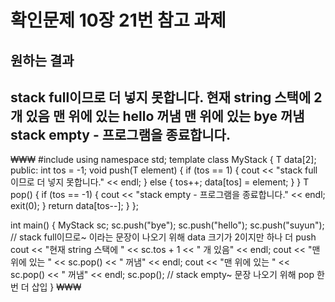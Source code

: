 # 확인문제 10장 21번 참고 과제

원하는 결과
-----------------------------
stack full이므로 더 넣지 못합니다.
현재 string 스택에 2개 있음
맨 위에 있는 hello 꺼냄
맨 위에 있는 bye 꺼냄
stack empty - 프로그램을 종료합니다.
-----------------------------

₩₩₩
#include <iostream>
using namespace std;
template <class T> class MyStack {
    T data[2];
public:
    int tos = -1;
    void push(T element) {
        if (tos == 1) { cout << "stack full이므로 더 넣지 못합니다." << endl; }
        else { tos++; data[tos] = element; }
    }
    T pop() {
        if (tos == -1) { cout << "stack empty - 프로그램을 종료합니다." << endl; exit(0); }
        return data[tos--];
    }
};

int main() {
    MyStack<string> sc;
    sc.push("bye"); sc.push("hello"); sc.push("suyun"); // stack full이므로~ 이라는 문장이 나오기 위해 data 크기가 2이지만 하나 더 push
    cout << "현재 string 스택에 " << sc.tos + 1 << " 개 있음" << endl;
    cout << "맨 위에 있는 " << sc.pop() << " 꺼냄" << endl;
    cout << "맨 위에 있는 " << sc.pop() << " 꺼냄" << endl;
    sc.pop(); // stack empty~ 문장 나오기 위해 pop 한 번 더 삽입
}
₩₩₩
